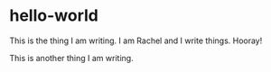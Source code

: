 hello-world
===========

This is the thing I am writing. I am Rachel and I write things. Hooray!

This is another thing I am writing.
